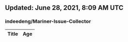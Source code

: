 ## Updated: June 28, 2021, 8:09 AM UTC


### indeedeng/Mariner-Issue-Collector
|**Title**|**Age**|
|:----|:----|